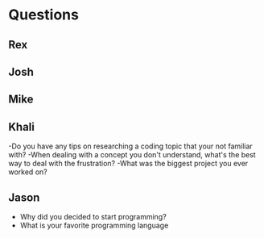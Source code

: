 # Questions

## Rex


## Josh


## Mike


## Khali
-Do you have any tips on researching a coding topic that your not familiar with?
-When dealing with a concept you don't understand, what's the best way to deal with the frustration?
-What was the biggest project you ever worked on?
## Jason

- Why did you decided to start programming?
- What is your favorite programming language
